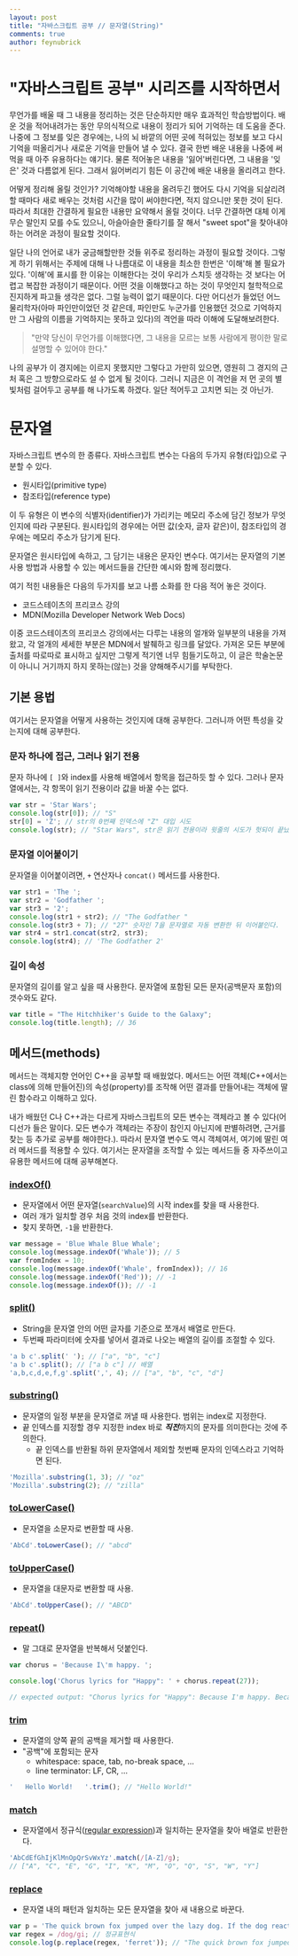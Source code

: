 ```yaml
---
layout: post
title: "자바스크립트 공부 // 문자열(String)"
comments: true
author: feynubrick
---
```


# "자바스크립트 공부" 시리즈를 시작하면서
무언가를 배울 때 그 내용을 정리하는 것은 단순하지만 매우 효과적인 학습방법이다.
배운 것을 적어내려가는 동안 무의식적으로 내용이 정리가 되어 기억하는 데 도움을 준다.
나중에 그 정보를 잊은 경우에는, 나의 뇌 바깥의 어떤 곳에 적혀있는 정보를 보고 다시 기억을 떠올리거나 새로운 기억을 만들어 낼 수 있다.
결국 한번 배운 내용을 나중에 써먹을 때 아주 유용하다는 얘기다.
물론 적어놓은 내용을 '잃어'버린다면, 그 내용을 '잊은' 것과 다름없게 된다.
그래서 잃어버리기 힘든 이 공간에 배운 내용을 올리려고 한다.

어떻게 정리해 올릴 것인가?
기억해야할 내용을 올려두긴 했어도 다시 기억을 되살리려 할 때마다 새로 배우는 것처럼 시간을 많이 써야한다면, 적지 않으니만 못한 것이 된다.
따라서 최대한 간결하게 필요한 내용만 요약해서 올릴 것이다.
너무 간결하면 대체 이게 무슨 말인지 모를 수도 있으니, 아슬아슬한 줄타기를 잘 해서 "sweet spot"을 찾아내야 하는 어려운 과정이 필요할 것이다.

일단 나의 언어로 내가 궁금해할만한 것들 위주로 정리하는 과정이 필요할 것이다.
그렇게 하기 위해서는 주제에 대해 나 나름대로 이 내용을 최소한 한번은 '이해'해 볼 필요가 있다.
'이해'에 표시를 한 이유는 이해한다는 것이 우리가 스치듯 생각하는 것 보다는 어렵고 복잡한 과정이기 때문이다.
어떤 것을 이해했다고 하는 것이 무엇인지 철학적으로 진지하게 파고들 생각은 없다.
그럴 능력이 없기 때문이다.
다만 어디선가 들었던 어느 물리학자(아마 파인만이었던 것 같은데, 파인만도 누군가를 인용했던 것으로 기억하지만 그 사람의 이름을 기억하지는 못하고 있다)의 격언을 따라 이해에 도달해보려한다.

> "만약 당신이 무언가를 이해했다면, 그 내용을 모르는 보통 사람에게 평이한 말로 설명할 수 있어야 한다."

나의 공부가 이 경지에는 이르지 못했지만 그렇다고 가만히 있으면, 영원히 그 경지의 근처 혹은 그 방향으로라도 설 수 없게 될 것이다.
그러니 지금은 이 격언을 저 먼 곳의 별빛처럼 걸어두고 공부를 해 나가도록 하겠다.
일단 적어두고 고치면 되는 것 아닌가.

# 문자열

자바스크립트 변수의 한 종류다. 자바스크립트 변수는 다음의 두가지 유형(타입)으로 구분할 수 있다.
- 원시타입(primitive type)
- 참조타입(reference type)

이 두 유형은 이 변수의 식별자(identifier)가 가리키는 메모리 주소에 담긴 정보가 무엇인지에 따라 구분된다.
원시타입의 경우에는 어떤 값(숫자, 글자 같은)이, 참조타입의 경우에는 메모리 주소가 담기게 된다.

문자열은 원시타입에 속하고, 그 담기는 내용은 문자인 변수다.
여기서는 문자열의 기본 사용 방법과 사용할 수 있는 메서드들을 간단한 예시와 함께 정리했다.

여기 적힌 내용들은 다음의 두가지를 보고 나름 소화를 한 다음 적어 놓은 것이다.
- 코드스테이츠의 프리코스 강의
- MDN(Mozilla Developer Network Web Docs)

이중 코드스테이츠의 프리코스 강의에서는 다루는 내용의 얼개와 일부분의 내용을 가져왔고, 각 얼개의 세세한 부분은 MDN에서 발췌하고 링크를 달았다.
가져온 모든 부분에 출처를 따로따로 표시하고 싶지만 그렇게 적기엔 너무 힘들기도하고, 이 글은 학술논문이 아니니 거기까지 하지 못하는(않는) 것을 양해해주시기를 부탁한다.

## 기본 용법

여기서는 문자열을 어떻게 사용하는 것인지에 대해 공부한다.
그러니까 어떤 특성을 갖는지에 대해 공부한다.

### 문자 하나에 접근, 그러나 읽기 전용

문자 하나에 `[ ]`와 index를 사용해 배열에서 항목을 접근하듯 할 수 있다. 그러나 문자열에서는, 각 항목이 읽기 전용이라 값을 바꿀 수는 없다.

```javascript
var str = 'Star Wars';
console.log(str[0]); // "S"
str[0] = 'Z'; // str의 0번째 인덱스에 "Z" 대입 시도
console.log(str); // "Star Wars", str은 읽기 전용이라 윗줄의 시도가 헛되이 끝났다.
```

### 문자열 이어붙이기

문자열을 이어붙이려면, `+` 연산자나 `concat()` 메서드를 사용한다.

```javascript
var str1 = 'The ';
var str2 = 'Godfather ';
var str3 = '2';
console.log(str1 + str2); // "The Godfather "
console.log(str3 + 7); // "27" 숫자인 7을 문자열로 자동 변환한 뒤 이어붙인다.
var str4 = str1.concat(str2, str3);
console.log(str4); // 'The Godfather 2'
```

### 길이 속성

문자열의 길이를 알고 싶을 때 사용한다. 문자열에 포함된 모든 문자(공백문자 포함)의 갯수와도 같다.

```javascript
var title = "The Hitchhiker's Guide to the Galaxy";
console.log(title.length); // 36
```

## 메서드(methods)

메서드는 객체지향 언어인 C++을 공부할 때 배웠었다.
메서드는 어떤 객체(C++에서는 class에 의해 만들어진)의 속성(property)를 조작해 어떤 결과를 만들어내는 객체에 딸린 함수라고 이해하고 있다.

내가 배웠던 C나 C++과는 다르게 자바스크립트의 모든 변수는 객체라고 볼 수 있다(어디선가 들은 말이다. 모든 변수가 객체라는 주장이 참인지 아닌지에 판별하려면, 근거를 찾는 등 추가로 공부를 해야한다.).
따라서 문자열 변수도 역시 객체여서, 여기에 딸린 여러 메서드를 적용할 수 있다.
여기서는 문자열을 조작할 수 있는 메서드들 중 자주쓰이고 유용한 메서드에 대해 공부해본다.

### [indexOf()](https://developer.mozilla.org/en-US/docs/Web/JavaScript/Reference/Global_Objects/String/indexOf)

- 문자열에서 어떤 문자열(`searchValue`)의 시작 index를 찾을 때 사용한다.
- 여러 개가 일치할 경우 처음 것의 index를 반환한다.
- 찾지 못하면, `-1`을 반환한다.

```javascript
var message = 'Blue Whale Blue Whale';
console.log(message.indexOf('Whale')); // 5
var fromIndex = 10;
console.log(message.indexOf('Whale', fromIndex)); // 16
console.log(message.indexOf('Red')); // -1
console.log(message.indexOf()); // -1
```

### [split()](https://developer.mozilla.org/en-US/docs/Web/JavaScript/Reference/Global_Objects/String/split)

- String을 문자열 안의 어떤 글자를 기준으로 쪼개서 배열로 만든다.
- 두번째 파라미터에 숫자를 넣어서 결과로 나오는 배열의 길이를 조절할 수 있다.

```javascript
'a b c'.split(' '); // ["a", "b", "c"]
'a b c'.split(); // ["a b c"] // 배열
'a,b,c,d,e,f,g'.split(',', 4); // ["a", "b", "c", "d"]
```

### [substring()](https://developer.mozilla.org/en-US/docs/Web/JavaScript/Reference/Global_Objects/String/substring)

- 문자열의 일정 부분을 문자열로 꺼낼 때 사용한다. 범위는 index로 지정한다.
- 끝 인덱스를 지정할 경우 지정한 index 바로 ***직전***까지의 문자를 의미한다는 것에 주의한다. 
    - 끝 인덱스를 반환될 하위 문자열에서 제외할 첫번째 문자의 인덱스라고 기억하면 된다.

```javascript
'Mozilla'.substring(1, 3); // "oz"
'Mozilla'.substring(2); // "zilla"
```

### [toLowerCase()](https://developer.mozilla.org/en-US/docs/Web/JavaScript/Reference/Global_Objects/String/toLowerCase) 

- 문자열을 소문자로 변환할 때 사용.

```javascript
'AbCd'.toLowerCase(); // "abcd"
```

### [toUpperCase()](https://developer.mozilla.org/en-US/docs/Web/JavaScript/Reference/Global_Objects/String/toUpperCase)
- 문자열을 대문자로 변환할 때 사용.

```javascript
'AbCd'.toUpperCase(); // "ABCD"
```


### [repeat()](https://developer.mozilla.org/en-US/docs/Web/JavaScript/Reference/Global_Objects/String/repeat)

- 말 그대로 문자열을 반복해서 덧붙인다.

```javascript
var chorus = 'Because I\'m happy. ';

console.log('Chorus lyrics for "Happy": ' + chorus.repeat(27));

// expected output: "Chorus lyrics for "Happy": Because I'm happy. Because I'm happy. Because I'm happy. Because I'm happy. Because I'm happy. Because I'm happy. Because I'm happy. Because I'm happy. Because I'm happy. Because I'm happy. Because I'm happy. Because I'm happy. Because I'm happy. Because I'm happy. Because I'm happy. Because I'm happy. Because I'm happy. Because I'm happy. Because I'm happy. Because I'm happy. Because I'm happy. Because I'm happy. Because I'm happy. Because I'm happy. Because I'm happy. Because I'm happy. Because I'm happy. "
```

### [trim](https://developer.mozilla.org/en-US/docs/Web/JavaScript/Reference/Global_Objects/String/Trim)

- 문자열의 양쪽 끝의 공백을 제거할 때 사용한다.
- "공백"에 포함되는 문자
    - whitespace: space, tab, no-break space, ...
    - line terminator: LF, CR, ...

```javascript
'   Hello World!   '.trim(); // "Hello World!"
```

### [match](https://developer.mozilla.org/en-US/docs/Web/JavaScript/Reference/Global_Objects/String/match)

- 문자열에서 정규식([regular expression](https://developer.mozilla.org/en-US/docs/Web/JavaScript/Guide/Regular_Expressions))과 일치하는 문자열을 찾아 배열로 반환한다.

```javascript
'AbCdEfGhIjKlMnOpQrSvWxYz'.match(/[A-Z]/g);
// ["A", "C", "E", "G", "I", "K", "M", "O", "Q", "S", "W", "Y"]
```

### [replace](https://developer.mozilla.org/en-US/docs/Web/JavaScript/Reference/Global_Objects/String/replace)

- 문자열 내의 패턴과 일치하는 모든 문자열을 찾아 새 내용으로 바꾼다.

```javascript
var p = 'The quick brown fox jumped over the lazy dog. If the dog reacted, was it really lazy?';
var regex = /dog/gi; // 정규표현식
console.log(p.replace(regex, 'ferret')); // "The quick brown fox jumped over the lazy ferret. If the ferret reacted, was it really lazy?"
```
